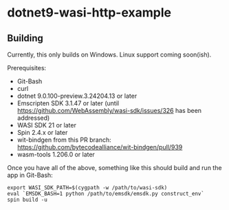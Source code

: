 # dotnet9-wasi-http-example

## Building

Currently, this only builds on Windows.  Linux support coming soon(ish).

Prerequisites:

- Git-Bash
- curl
- dotnet 9.0.100-preview.3.24204.13 or later
- Emscripten SDK 3.1.47 or later (until https://github.com/WebAssembly/wasi-sdk/issues/326 has been addressed)
- WASI SDK 21 or later
- Spin 2.4.x or later
- wit-bindgen from this PR branch: https://github.com/bytecodealliance/wit-bindgen/pull/939
- wasm-tools 1.206.0 or later

Once you have all of the above, something like this should build and run the app in Git-Bash:

```
export WASI_SDK_PATH=$(cygpath -w /path/to/wasi-sdk)
eval `EMSDK_BASH=1 python /path/to/emsdk/emsdk.py construct_env`
spin build -u
```
